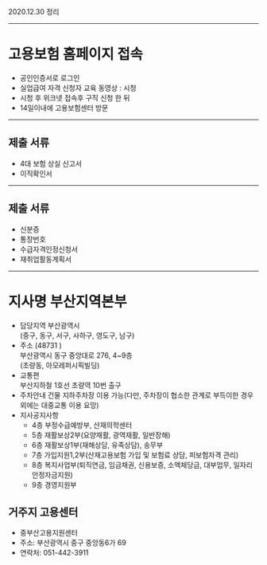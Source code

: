 2020.12.30 정리

---
#	고용보험 홈페이지 접속
*	공인인증서로 로그인
*	실업급여 자격 신청자 교육 동영상 : 시청
*	시청 후 위크넷 접속후 구직 신청 한 뒤
*	14일이내에 고용보험센터 방문
---
## 제출 서류
*	4대 보험 상실 신고서
*	이직확인서
---
## 제출 서류
*	신분증
*	통장번호
*	수급자격인정신청서
*	재취업활동계획서
- - -
# 지사명	부산지역본부
*	담당지역	부산광역시   
	(중구, 동구, 서구, 사하구, 영도구, 남구)
*	주소	(48731 )    
	부산광역시 동구 중앙대로 276, 4~9층   
	(초량동, 아모레퍼시픽빌딩)
*	교통편	    
	부산지하철 1호선 초량역 10번 출구
*	주차안내	건물 지하주차장 이용 가능(다만, 주차장이 협소한 관계로 부득이한 경우 외에는 대중교통 이용 요망) 
*	지사공지사항	
	+	4층 부정수급예방부, 	산재의학센터 
	+	5층 재활보상2부(요양재활, 광역재활, 일반장해) 
	+	6층 	재활보상1부(재해상담, 유족상담), 송무부 
	+	7층 	가입지원1,2부(산재고용보험 가입 및 보험료 상담, 피보험자격 관리) 
	+	8층 복지사업부(퇴직연금, 임금채권, 신용보증, 소액체당금, 대부업무, 일자리안정자금지원) 
	+	9층 경영지원부 
	
## 거주지 고용센터
*	중부산고용지원센터
*	주소: 부산광역시 중구 중앙동6가 69
*	연락처: 051-442-3911
